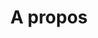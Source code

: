 ---
title: "A propos"
page_header_bg: "images/bg/section-bg6.jpg"
layout: "apropos"

######################### Counter ####################
counter:
  enable: false
  title: "En quelques <b>chiffres</b>"
  counter_item:
  - icon: fad fa-users-cog
    title: "experts à votre service"
    count: "4"
    unit: ""
  - icon: fad fa-handshake-alt
    title: "clients accompagnés"
    count: "12"
    unit: ""
  - icon: fad fa-graduation-cap
    title: "personnes formées"
    count: "125"
    unit: "+"

####################### Promo video ######################
video:
  enable: false
  title: "TOCHANGE-Example video"
  video_thumb: "images/about/img-34.png"
  video_embed_link: "https://www.youtube.com/embed/ScMzIvxBSi4"
  content: "
  Lorem ipsum dolor sit amet, consectetur adipisicing elit. Sint earum, eos esse non error facilis ad, maiores eum quae vero libero voluptas! Reprehenderit sunt similique, quae quidem voluptatem odit natus.


  * TOCHANGE-liste1

  * TOCHANGE-liste2

  * TOCHANGE-liste3
  "
  button:
    enable: true
    label: "TOCHANGE-button"
    link: "service"

################################## Team ########################
team:
  enable: true
  title: "Parmis nos experts"
  content: "Avec Square Factory, vous ne trouverez pas seulement une véritable expertise technique. Nous croyons fermement que les compétences interpersonnelles et l'amélioration continue sont aussi important que les compétences techniques."
  team_member:
  # https://generated.photos/faces/young-adult/joy
  - name: "Kevin K."
    image: "images/team/avatar.png"
    designation: "DevOps Guru"
  - name: "Pierre L."
    image: "images/team/avatar-1.png"
    designation: "Lead Architect"
  - name: "Léo P."
    image: "images/team/avatar-2.png"
    designation: "Lead Dev"
  - name: "Franck G."
    image: "images/team/avatar-3.png"
    designation: "Head of Engineering"
    

################################ Clients ######################
clients:
  enable: true
  title: "Certifications"
  content: "Nos collaborateurs ont acqueris une reconnaissance via des certifications"
  logos:
  - "images/certifications/aws-cloudprat.png"
  - "images/certifications/aws-ass-sa.png"
  - "images/certifications/aws-ass-sys.png"
  - "images/certifications/aws-ass-dev.png"
  - "images/certifications/aws-pro-sa.png"
  - "images/certifications/aws-pro-devops.png"
  - "images/certifications/aws-spe-advnet.png"
  - "images/certifications/aws-spe-sec.png" 
  - "images/certifications/aws-spe-db.png"
  - "images/certifications/kube-ckad.png"
  - "images/certifications/kube-cka.png"
  - "images/certifications/gcp-pro-ca.png"
    
########################## Testimonial ########################
testimonial:
  enable: true
  # testimonial content comes from "data/homepage.yml" file.
---